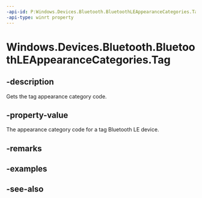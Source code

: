 ```yaml
---
-api-id: P:Windows.Devices.Bluetooth.BluetoothLEAppearanceCategories.Tag
-api-type: winrt property
---
```


<!-- Property syntax
public ushort Tag { get; }
-->

# Windows.Devices.Bluetooth.BluetoothLEAppearanceCategories.Tag

## -description
Gets the tag appearance category code.

## -property-value
The appearance category code for a tag Bluetooth LE device.

## -remarks

## -examples

## -see-also
